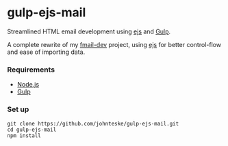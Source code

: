 # gulp-ejs-mail
Streamlined HTML email development using [ejs][ejs] and [Gulp][gulp].

A complete rewrite of my [fmail-dev](https://github.com/johnteske/fmail-dev) project, using [ejs][ejs] for better control-flow and ease of importing data.

### Requirements
* [Node.js](https://nodejs.org/)
* [Gulp][gulp]

### Set up
```
git clone https://github.com/johnteske/gulp-ejs-mail.git
cd gulp-ejs-mail
npm install
```

<!-- `$ gulp new --library core --project newsletter` -->

[gulp]: http://gulpjs.com/
[ejs]: https://github.com/mde/ejs
